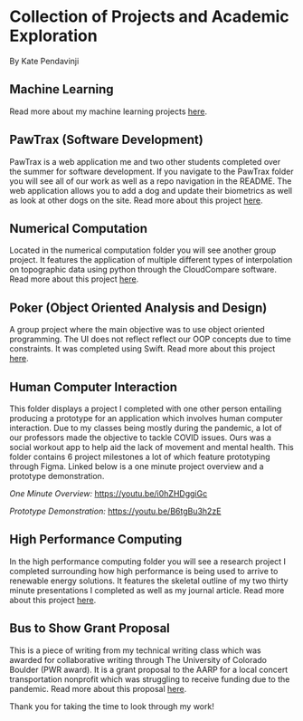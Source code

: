 # Collection of Projects and Academic Exploration
By Kate Pendavinji
## Machine Learning
Read more about my machine learning projects [here](https://github.com/kape6379/Portfolio/blob/main/MachineLearning.md).
## PawTrax (Software Development)
PawTrax is a web application me and two other students completed over the summer for software development. If you navigate to the PawTrax folder you will see all of our work as well as a repo navigation in the README. The web application allows you to add a dog and update their biometrics as well as look at other dogs on the site. Read more about this project [here](https://github.com/kape6379/Portfolio/tree/main/PawTrax).

## Numerical Computation
Located in the numerical computation folder you will see another group project. It features the application of multiple different types of interpolation on topographic data using python through the CloudCompare software. Read more about this project [here](https://github.com/kape6379/Portfolio/tree/main/Numerical%20Computation).

## Poker (Object Oriented Analysis and Design)
A group project where the main objective was to use object oriented programming. The UI does not reflect reflect our OOP concepts due to time constraints. It was completed using Swift. Read more about this project [here](https://github.com/kape6379/Portfolio/tree/main/Poker).

## Human Computer Interaction
This folder displays a project I completed with one other person entailing producing a prototype for an application which involves human computer interaction. Due to my classes being mostly during the pandemic, a lot of our professors made the objective to tackle COVID issues. Ours was a social workout app to help aid the lack of movement and mental health. This folder contains 6 project milestones a lot of which feature prototyping through Figma. Linked below is a one minute project overview and a prototype demonstration. 

_One Minute Overview:_ https://youtu.be/i0hZHDggiGc

_Prototype Demonstration:_ https://youtu.be/B6tgBu3h2zE

## High Performance Computing
In the high performance computing folder you will see a research project I completed surrounding how high performance is being used to arrive to renewable energy solutions. It features the skeletal outline of my two thirty minute presentations I completed as well as my journal article. Read more about this project [here](https://github.com/kape6379/Portfolio/blob/main/High%20Performance%20Computing/hpc.docx-2.pdf).

## Bus to Show Grant Proposal
This is a piece of writing from my technical writing class which was awarded for collaborative writing through The University of Colorado Boulder (PWR award). It is a grant proposal to the AARP for a local concert transportation nonprofit which was struggling to receive funding due to the pandemic.  Read more about this proposal [here](https://github.com/kape6379/Portfolio/blob/main/Bus%20to%20Show%20Grant%20Proposal/Proposal%20Group%20Project%3B%20Justin%2C%20Carson%2C%20Kate.pdf).

Thank you for taking the time to look through my work!
